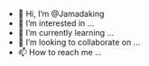 - 👋 Hi, I’m @Jamadaking
- 👀 I’m interested in ...
- 🌱 I’m currently learning ...
- 💞️ I’m looking to collaborate on ...
- 📫 How to reach me ...

<!---
Jamadaking/Jamadaking is a ✨ special ✨ repository because its `README.md` (this file) appears on your GitHub profile.
You can click the Preview link to take a look at your changes.
--->
